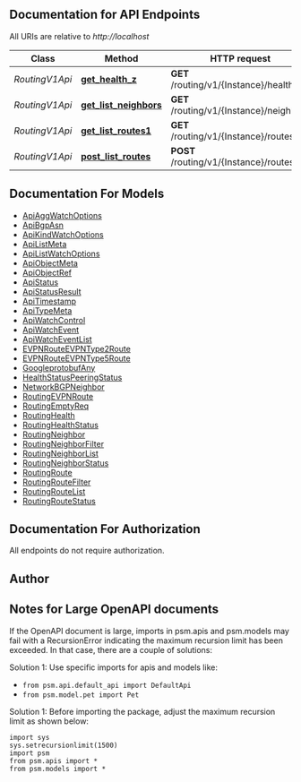 
## Documentation for API Endpoints

All URIs are relative to *http://localhost*

Class | Method | HTTP request | Description
------------ | ------------- | ------------- | -------------
*RoutingV1Api* | [**get_health_z**](pensando_ent/docs/RoutingV1Api.md#get_health_z) | **GET** /routing/v1/{Instance}/health | 
*RoutingV1Api* | [**get_list_neighbors**](pensando_ent/docs/RoutingV1Api.md#get_list_neighbors) | **GET** /routing/v1/{Instance}/neighbors | 
*RoutingV1Api* | [**get_list_routes1**](pensando_ent/docs/RoutingV1Api.md#get_list_routes1) | **GET** /routing/v1/{Instance}/routes | 
*RoutingV1Api* | [**post_list_routes**](pensando_ent/docs/RoutingV1Api.md#post_list_routes) | **POST** /routing/v1/{Instance}/routes | 


## Documentation For Models

 - [ApiAggWatchOptions](docs/ApiAggWatchOptions.md)
 - [ApiBgpAsn](docs/ApiBgpAsn.md)
 - [ApiKindWatchOptions](docs/ApiKindWatchOptions.md)
 - [ApiListMeta](docs/ApiListMeta.md)
 - [ApiListWatchOptions](docs/ApiListWatchOptions.md)
 - [ApiObjectMeta](docs/ApiObjectMeta.md)
 - [ApiObjectRef](docs/ApiObjectRef.md)
 - [ApiStatus](docs/ApiStatus.md)
 - [ApiStatusResult](docs/ApiStatusResult.md)
 - [ApiTimestamp](docs/ApiTimestamp.md)
 - [ApiTypeMeta](docs/ApiTypeMeta.md)
 - [ApiWatchControl](docs/ApiWatchControl.md)
 - [ApiWatchEvent](docs/ApiWatchEvent.md)
 - [ApiWatchEventList](docs/ApiWatchEventList.md)
 - [EVPNRouteEVPNType2Route](docs/EVPNRouteEVPNType2Route.md)
 - [EVPNRouteEVPNType5Route](docs/EVPNRouteEVPNType5Route.md)
 - [GoogleprotobufAny](docs/GoogleprotobufAny.md)
 - [HealthStatusPeeringStatus](docs/HealthStatusPeeringStatus.md)
 - [NetworkBGPNeighbor](docs/NetworkBGPNeighbor.md)
 - [RoutingEVPNRoute](docs/RoutingEVPNRoute.md)
 - [RoutingEmptyReq](docs/RoutingEmptyReq.md)
 - [RoutingHealth](docs/RoutingHealth.md)
 - [RoutingHealthStatus](docs/RoutingHealthStatus.md)
 - [RoutingNeighbor](docs/RoutingNeighbor.md)
 - [RoutingNeighborFilter](docs/RoutingNeighborFilter.md)
 - [RoutingNeighborList](docs/RoutingNeighborList.md)
 - [RoutingNeighborStatus](docs/RoutingNeighborStatus.md)
 - [RoutingRoute](docs/RoutingRoute.md)
 - [RoutingRouteFilter](docs/RoutingRouteFilter.md)
 - [RoutingRouteList](docs/RoutingRouteList.md)
 - [RoutingRouteStatus](docs/RoutingRouteStatus.md)


## Documentation For Authorization

 All endpoints do not require authorization.

## Author




## Notes for Large OpenAPI documents
If the OpenAPI document is large, imports in psm.apis and psm.models may fail with a
RecursionError indicating the maximum recursion limit has been exceeded. In that case, there are a couple of solutions:

Solution 1:
Use specific imports for apis and models like:
- `from psm.api.default_api import DefaultApi`
- `from psm.model.pet import Pet`

Solution 1:
Before importing the package, adjust the maximum recursion limit as shown below:
```
import sys
sys.setrecursionlimit(1500)
import psm
from psm.apis import *
from psm.models import *
```
